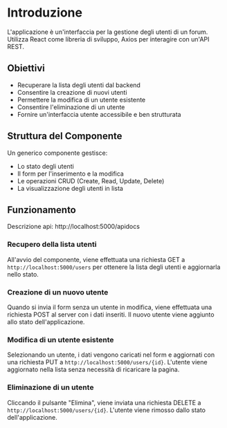 # Introduzione

L'applicazione è un'interfaccia per la gestione degli utenti di un forum. Utilizza React come libreria di sviluppo, Axios per interagire con un'API REST.

## Obiettivi

- Recuperare la lista degli utenti dal backend
- Consentire la creazione di nuovi utenti
- Permettere la modifica di un utente esistente
- Consentire l'eliminazione di un utente
- Fornire un'interfaccia utente accessibile e ben strutturata

## Struttura del Componente

Un generico componente gestisce:

- Lo stato degli utenti
- Il form per l'inserimento e la modifica
- Le operazioni CRUD (Create, Read, Update, Delete)
- La visualizzazione degli utenti in lista

## Funzionamento

Descrizione api: http://localhost:5000/apidocs

### Recupero della lista utenti


All'avvio del componente, viene effettuata una richiesta GET a `http://localhost:5000/users` per ottenere la lista degli utenti e aggiornarla nello stato.

### Creazione di un nuovo utente

Quando si invia il form senza un utente in modifica, viene effettuata una richiesta POST al server con i dati inseriti. Il nuovo utente viene aggiunto allo stato dell'applicazione.

### Modifica di un utente esistente

Selezionando un utente, i dati vengono caricati nel form e aggiornati con una richiesta PUT a `http://localhost:5000/users/{id}`. L'utente viene aggiornato nella lista senza necessità di ricaricare la pagina.

### Eliminazione di un utente

Cliccando il pulsante "Elimina", viene inviata una richiesta DELETE a `http://localhost:5000/users/{id}`. L'utente viene rimosso dallo stato dell'applicazione.
